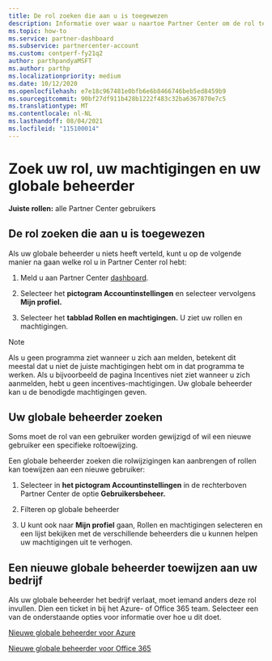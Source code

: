 ```yaml
---
title: De rol zoeken die aan u is toegewezen
description: Informatie over waar u naartoe Partner Center om de rol te vinden die aan u is toegewezen, uw machtigingen en uw globale beheerder.
ms.topic: how-to
ms.service: partner-dashboard
ms.subservice: partnercenter-account
ms.custom: contperf-fy21q2
author: parthpandyaMSFT
ms.author: parthp
ms.localizationpriority: medium
ms.date: 10/12/2020
ms.openlocfilehash: e7e18c967481e0bfb6e6b8466746beb5ed8459b9
ms.sourcegitcommit: 90bf27df911b428b1222f483c32ba6367870e7c5
ms.translationtype: MT
ms.contentlocale: nl-NL
ms.lasthandoff: 08/04/2021
ms.locfileid: "115100014"
---
```

# <a name="find-your-role-your-permissions-and-your-global-admin"></a>Zoek uw rol, uw machtigingen en uw globale beheerder


**Juiste rollen:** alle Partner Center gebruikers

## <a name="find-the-role-youve-been-assigned"></a>De rol zoeken die aan u is toegewezen

Als uw globale beheerder u niets heeft verteld, kunt u op de volgende manier na gaan welke rol u in Partner Center rol hebt:

1. Meld u aan Partner Center [dashboard](https://partner.microsoft.com/dashboard/home).

1. Selecteer het **pictogram Accountinstellingen** en selecteer vervolgens **Mijn profiel.**
 
1. Selecteer het **tabblad Rollen en machtigingen.** U ziet uw rollen en machtigingen.
 
>[!Note]
>Als u geen programma ziet wanneer u zich aan melden, betekent dit meestal dat u niet de juiste machtigingen hebt om in dat programma te werken. Als u bijvoorbeeld de pagina Incentives niet ziet wanneer u zich aanmelden, hebt u geen incentives-machtigingen. Uw globale beheerder kan u de benodigde machtigingen geven.

## <a name="find-your-global-admin"></a>Uw globale beheerder zoeken

Soms moet de rol van een gebruiker worden gewijzigd of wil een nieuwe gebruiker een specifieke roltoewijzing.

Een globale beheerder zoeken die rolwijzigingen kan aanbrengen of rollen kan toewijzen aan een nieuwe gebruiker: 

1. Selecteer in **het pictogram Accountinstellingen** in de rechterboven Partner Center de optie **Gebruikersbeheer.**

1. Filteren op globale beheerder

1. U kunt ook naar **Mijn profiel**  gaan, Rollen en machtigingen selecteren en een lijst bekijken met de verschillende beheerders die u kunnen helpen uw machtigingen uit te verhogen. 


## <a name="get-a-new-global-admin-assigned-to-your-company"></a>Een nieuwe globale beheerder toewijzen aan uw bedrijf

Als uw globale beheerder het bedrijf verlaat, moet iemand anders deze rol invullen. Dien een ticket in bij het Azure- of Office 365 team. Selecteer een van de onderstaande opties voor informatie over hoe u dit doet.

[Nieuwe globale beheerder voor Azure](https://support.microsoft.com/help/4505981/what-to-do-if-the-only-admin-for-your-mpn-program-has-left-the-company)

[Nieuwe globale beheerder voor Office 365](https://admin.microsoft.com/)


